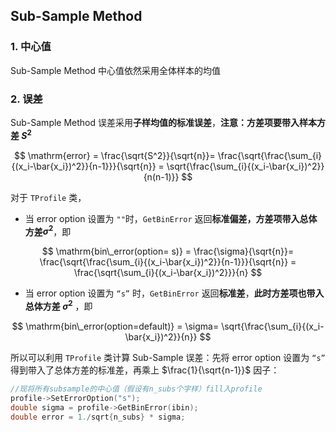 ## Sub-Sample Method

### 1. 中心值
Sub-Sample Method 中心值依然采用全体样本的均值

### 2. 误差
Sub-Sample Method 误差采用**子样均值的标准误差**，**注意：方差项要带入样本方差 $S^{2}$**

$$
\mathrm{error} = \frac{\sqrt{S^2}}{\sqrt{n}}= \frac{\sqrt{\frac{\sum_{i}{(x_i-\bar{x_i})^2}}{n-1}}}{\sqrt{n}} = \sqrt{\frac{\sum_{i}{(x_i-\bar{x_i})^2}}{n(n-1)}}
$$

对于 ```TProfile``` 类，

- 当 error option 设置为 ```""```时，```GetBinError``` 返回**标准偏差，方差项带入总体方差$\sigma^2$**，即 

$$
\mathrm{bin\_error(option= s)} = \frac{\sigma}{\sqrt{n}}= \frac{\sqrt{\frac{\sum_{i}{(x_i-\bar{x_i})^2}}{n-1}}}{\sqrt{n}} = \frac{\sqrt{\sum_{i}{(x_i-\bar{x_i})^2}}}{n}
$$

- 当 error option 设置为 ```“s”``` 时，```GetBinError``` 返回**标准差**，**此时方差项也带入总体方差 $\sigma^2$** ，即

$$
\mathrm{bin\_error(option=default)} = \sigma= \sqrt{\frac{\sum_{i}{(x_i-\bar{x_i})^2}}{n}}
$$

所以可以利用 ```TProfile``` 类计算 Sub-Sample 误差：先将 error option 设置为 ```“s”``` 得到带入了总体方差的标准差，再乘上 $\frac{1}{\sqrt{n-1}}$ 因子：

```c++
//现将所有subsample的中心值（假设有n_subs个字样）fill入profile
profile->SetErrorOption("s");
double sigma = profile->GetBinError(ibin);
double error = 1./sqrt{n_subs} * sigma;
```

